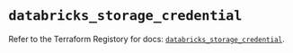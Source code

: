 # `databricks_storage_credential`

Refer to the Terraform Registory for docs: [`databricks_storage_credential`](https://registry.terraform.io/providers/databricks/databricks/1.31.1/docs/resources/storage_credential).
